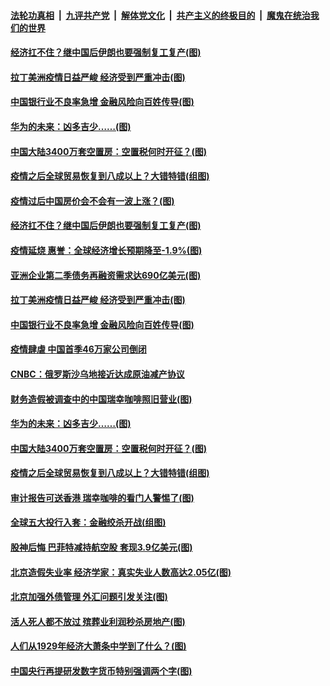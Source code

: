 

####  [法轮功真相](../../../../basic/blob/master/README.md?t=04070701) &nbsp;|&nbsp; [九评共产党](../../../../9ping.md/blob/master/README.md?t=04070701) &nbsp;|&nbsp; [解体党文化](../../../../jtdwh.md/blob/master/README.md?t=04070701)  &nbsp;|&nbsp; [共产主义的终极目的](../../../../gczydzjmd.md/blob/master/README.md?t=04070701) &nbsp;|&nbsp; [魔鬼在统治我们的世界](../../../../mgztzwmdsj.md/blob/master/README.md?t=04070701) 

#### [经济扛不住？继中国后伊朗也要强制复工复产(图)](../pages/p5/928850.md?t=04070701) 

#### [拉丁美洲疫情日益严峻 经济受到严重冲击(图)](../pages/p5/928833.md?t=04070701) 

#### [中国银行业不良率急增 金融风险向百姓传导(图)](../pages/p5/928828.md?t=04070701) 

#### [华为的未来：凶多吉少……(图)](../pages/p5/928749.md?t=04070701) 

#### [中国大陆3400万套空置房：空置税何时开征？(图)](../pages/p5/928748.md?t=04070701) 

#### [疫情之后全球贸易恢复到八成以上？大错特错(组图)](../pages/p5/928745.md?t=04070701) 

#### [疫情过后中国房价会不会有一波上涨？(图)](../pages/p5/928870.md?t=04070701) 

#### [经济扛不住？继中国后伊朗也要强制复工复产(图)](../pages/p5/928850.md?t=04070701) 

#### [疫情延烧 惠誉：全球经济增长预期降至-1.9%(图)](../pages/p5/928844.md?t=04070701) 

#### [亚洲企业第二季债务再融资需求达690亿美元(图)](../pages/p5/928839.md?t=04070701) 

#### [拉丁美洲疫情日益严峻 经济受到严重冲击(图)](../pages/p5/928833.md?t=04070701) 

#### [中国银行业不良率急增 金融风险向百姓传导(图)](../pages/p5/928828.md?t=04070701) 

#### [疫情肆虐 中国首季46万家公司倒闭](../pages/p5/928830.md?t=04070701) 

#### [CNBC：俄罗斯沙乌地接近达成原油减产协议](../pages/p5/928829.md?t=04070701) 

#### [财务造假被调查中的中国瑞幸咖啡照旧营业(图)](../pages/p5/928794.md?t=04070701) 

#### [华为的未来：凶多吉少……(图)](../pages/p5/928749.md?t=04070701) 

#### [中国大陆3400万套空置房：空置税何时开征？(图)](../pages/p5/928748.md?t=04070701) 

#### [疫情之后全球贸易恢复到八成以上？大错特错(组图)](../pages/p5/928745.md?t=04070701) 

#### [审计报告可送香港 瑞幸咖啡的看门人警惕了(图)](../pages/p5/928742.md?t=04070701) 

#### [全球五大投行入套：金融绞杀开战(组图)](../pages/p5/928752.md?t=04070701) 

#### [股神后悔 巴菲特减持航空股 套现3.9亿美元(图)](../pages/p5/928770.md?t=04070701) 

#### [北京造假失业率 经济学家：真实失业人数高达2.05亿(图)](../pages/p5/928758.md?t=04070701) 

#### [北京加强外债管理 外汇问题引发关注(图)](../pages/p5/928733.md?t=04070701) 

#### [活人死人都不放过 殡葬业利润秒杀房地产(图)](../pages/p5/928731.md?t=04070701) 

#### [人们从1929年经济大萧条中学到了什么？(图)](../pages/p5/928659.md?t=04070701) 

#### [中国央行再提研发数字货币特别强调两个字(图)](../pages/p5/928635.md?t=04070701) 

